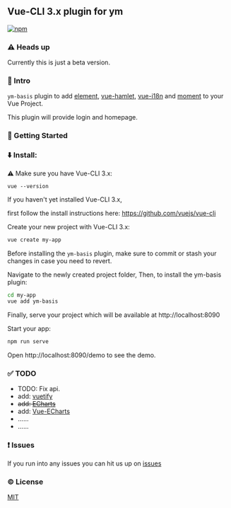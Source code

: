 ## Vue-CLI 3.x plugin for ym

[![npm](https://img.shields.io/npm/v/vue-cli-plugin-ym-basis.svg)](https://www.npmjs.com/package/vue-cli-plugin-ym-basis)

### :warning: Heads up

Currently this is just a beta version.


### :book: Intro

`ym-basis` plugin to add [element](https://github.com/ElemeFE/element), [vue-hamlet](https://github.com/yimian/vue-hamlet), [vue-i18n](https://github.com/kazupon/vue-i18n) and [moment](https://github.com/moment/moment) to your Vue Project.

This plugin will provide login and homepage.

### :rocket: Getting Started

### :arrow_down: Install:

:warning: Make sure you have Vue-CLI 3.x:

```
vue --version
```

If you haven't yet installed Vue-CLI 3.x,

first follow the install instructions here: https://github.com/vuejs/vue-cli

Create your new project with Vue-CLI 3.x:

```bash
vue create my-app
```

Before installing the `ym-basis` plugin, make sure to commit or stash your changes in case you need to revert.

Navigate to the newly created project folder,
Then, to install the ym-basis plugin:

```bash
cd my-app
vue add ym-basis
```

Finally, serve your project which will be available at http://localhost:8090

Start your app:

```bash
npm run serve
```

Open http://localhost:8090/demo to see the demo.

### :white_check_mark: TODO

- TODO: Fix api.
- add: [vuetify](https://github.com/vuetifyjs/vuetify)
- ~~add: [ECharts](https://github.com/apache/incubator-echarts)~~
- add: [Vue-ECharts](https://github.com/ecomfe/vue-echarts)
- ......
- ......

### :exclamation: Issues

If you run into any issues you can hit us up on [issues](https://github.com/vasttian/vue-cli-plugin-ym-basis/issues)

### :copyright: License

[MIT](http://opensource.org/licenses/MIT)
